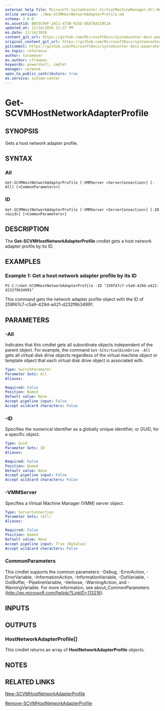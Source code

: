 ```yaml
---
external help file: Microsoft.SystemCenter.VirtualMachineManager.dll-Help.xml
online version: ./New-SCVMHostNetworkAdapterProfile.md
schema: 2.0.0
ms.assetid: BB55C94F-2AC1-473B-925D-8EA7AA31BC1A
updated_at: 12/14/2016 11:37 PM
ms.date: 12/14/2016
content_git_url: https://github.com/MicrosoftDocs/systemcenter-docs-powershell/blob/master/systemcenter-cmdlets/SystemCenter2016/VirtualMachineManager/v1/Get-SCVMHostNetworkAdapterProfile.md
original_content_git_url: https://github.com/MicrosoftDocs/systemcenter-docs-powershell/blob/master/systemcenter-cmdlets/SystemCenter2016/VirtualMachineManager/v1/Get-SCVMHostNetworkAdapterProfile.md
gitcommit: https://github.com/MicrosoftDocs/systemcenter-docs-powershell/blob/ddd0fefc9adaabb9394eb6c21b33370913d1830d/systemcenter-cmdlets/SystemCenter2016/VirtualMachineManager/v1/Get-SCVMHostNetworkAdapterProfile.md
ms.topic: reference
author: tarameyer
ms.author: cfreeman
keywords: powershell, cmdlet
manager: carmonm
open_to_public_contributors: true
ms.service: system-center
---
```


# Get-SCVMHostNetworkAdapterProfile

## SYNOPSIS
Gets a host network adapter profile.

## SYNTAX

### All
```
Get-SCVMHostNetworkAdapterProfile [-VMMServer <ServerConnection>] [-All] [<CommonParameters>]
```

### ID
```
Get-SCVMHostNetworkAdapterProfile [-VMMServer <ServerConnection>] [-ID <Guid>] [<CommonParameters>]
```

## DESCRIPTION
The **Get-SCVMHostNetworkAdapterProfile** cmdlet gets a host network adapter profile by its ID.

## EXAMPLES

### Example 1: Get a host network adapter profile by its ID
```
PS C:\>Get-SCVMHostNetworkAdapterProfile -ID "259f47c7-c5a9-429d-a421-d232f9b34991"
```

This command gets the network adapter profile object with the ID of 259f47c7-c5a9-429d-a421-d232f9b34991.

## PARAMETERS

### -All
Indicates that this cmdlet gets all subordinate objects independent of the parent object.
For example, the command `Get-SCVirtualDiskDrive -All` gets all virtual disk drive objects regardless of the virtual machine object or template object that each virtual disk drive object is associated with.

```yaml
Type: SwitchParameter
Parameter Sets: All
Aliases: 

Required: False
Position: Named
Default value: None
Accept pipeline input: False
Accept wildcard characters: False
```

### -ID
Specifies the numerical identifier as a globally unique identifier, or GUID, for a specific object.

```yaml
Type: Guid
Parameter Sets: ID
Aliases: 

Required: False
Position: Named
Default value: None
Accept pipeline input: False
Accept wildcard characters: False
```

### -VMMServer
Specifies a Virtual Machine Manager (VMM) server object.

```yaml
Type: ServerConnection
Parameter Sets: (All)
Aliases: 

Required: False
Position: Named
Default value: None
Accept pipeline input: True (ByValue)
Accept wildcard characters: False
```

### CommonParameters
This cmdlet supports the common parameters: -Debug, -ErrorAction, -ErrorVariable, -InformationAction, -InformationVariable, -OutVariable, -OutBuffer, -PipelineVariable, -Verbose, -WarningAction, and -WarningVariable. For more information, see about_CommonParameters (http://go.microsoft.com/fwlink/?LinkID=113216).

## INPUTS

## OUTPUTS

### HostNetworkAdapterProfile[]
This cmdlet returns an array of **HostNetworkAdapterProfile** objects.

## NOTES

## RELATED LINKS

[New-SCVMHostNetworkAdapterProfile](xref:SystemCenter2016/VirtualMachineManager/v1/New-SCVMHostNetworkAdapterProfile.md)

[Remove-SCVMHostNetworkAdapterProfile](xref:SystemCenter2016/VirtualMachineManager/v1/Remove-SCVMHostNetworkAdapterProfile.md)

